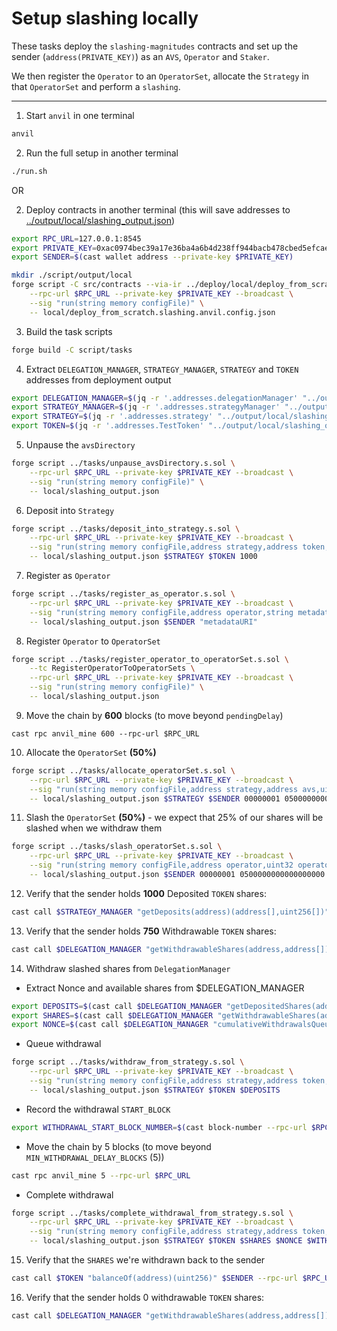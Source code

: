 # Setup slashing locally

These tasks deploy the `slashing-magnitudes` contracts and set up the sender (`address(PRIVATE_KEY)`) as an `AVS`, `Operator` and `Staker`. 

We then register the `Operator` to an `OperatorSet`, allocate the `Strategy` in that `OperatorSet` and perform a `slashing`.

---

1. Start `anvil` in one terminal
```sh
anvil
```

2. Run the full setup in another terminal
```sh
./run.sh
```

OR

2. Deploy contracts in another terminal (this will save addresses to [../output/local/slashing_output.json](../output/local/slashing_output.json))
```sh
export RPC_URL=127.0.0.1:8545
export PRIVATE_KEY=0xac0974bec39a17e36ba4a6b4d238ff944bacb478cbed5efcae784d7bf4f2ff80
export SENDER=$(cast wallet address --private-key $PRIVATE_KEY)

mkdir ./script/output/local
forge script -C src/contracts --via-ir ../deploy/local/deploy_from_scratch.slashing.s.sol \
    --rpc-url $RPC_URL --private-key $PRIVATE_KEY --broadcast \
    --sig "run(string memory configFile)" \
    -- local/deploy_from_scratch.slashing.anvil.config.json
```

3. Build the task scripts
```sh
forge build -C script/tasks
```

4. Extract `DELEGATION_MANAGER`, `STRATEGY_MANAGER`, `STRATEGY` and `TOKEN` addresses from deployment output
```sh
export DELEGATION_MANAGER=$(jq -r '.addresses.delegationManager' "../output/local/slashing_output.json")
export STRATEGY_MANAGER=$(jq -r '.addresses.strategyManager' "../output/local/slashing_output.json")
export STRATEGY=$(jq -r '.addresses.strategy' "../output/local/slashing_output.json")
export TOKEN=$(jq -r '.addresses.TestToken' "../output/local/slashing_output.json")
```

5. Unpause the `avsDirectory`
```sh
forge script ../tasks/unpause_avsDirectory.s.sol \
    --rpc-url $RPC_URL --private-key $PRIVATE_KEY --broadcast \
    --sig "run(string memory configFile)" \
    -- local/slashing_output.json
```

6. Deposit into `Strategy`
```sh
forge script ../tasks/deposit_into_strategy.s.sol \
    --rpc-url $RPC_URL --private-key $PRIVATE_KEY --broadcast \
    --sig "run(string memory configFile,address strategy,address token,uint256 amount)" \
    -- local/slashing_output.json $STRATEGY $TOKEN 1000
```

7. Register as `Operator`
```sh
forge script ../tasks/register_as_operator.s.sol \
    --rpc-url $RPC_URL --private-key $PRIVATE_KEY --broadcast \
    --sig "run(string memory configFile,address operator,string metadataURI)" \
    -- local/slashing_output.json $SENDER "metadataURI"
```

8. Register `Operator` to `OperatorSet`
```sh
forge script ../tasks/register_operator_to_operatorSet.s.sol \
    --tc RegisterOperatorToOperatorSets \
    --rpc-url $RPC_URL --private-key $PRIVATE_KEY --broadcast \
    --sig "run(string memory configFile)" \
    -- local/slashing_output.json
```

9. Move the chain by **600** blocks (to move beyond `pendingDelay`)
```
cast rpc anvil_mine 600 --rpc-url $RPC_URL
```

10. Allocate the `OperatorSet` **(50%)**
```sh
forge script ../tasks/allocate_operatorSet.s.sol \
    --rpc-url $RPC_URL --private-key $PRIVATE_KEY --broadcast \
    --sig "run(string memory configFile,address strategy,address avs,uint32 operatorSetId,uint64 magnitude)" \
    -- local/slashing_output.json $STRATEGY $SENDER 00000001 0500000000000000000
```

11. Slash the `OperatorSet` **(50%)** - we expect that 25% of our shares will be slashed when we withdraw them
```sh
forge script ../tasks/slash_operatorSet.s.sol \
    --rpc-url $RPC_URL --private-key $PRIVATE_KEY --broadcast \
    --sig "run(string memory configFile,address operator,uint32 operatorSetId,uint256 wadToSlash)" \
    -- local/slashing_output.json $SENDER 00000001 0500000000000000000
```

12. Verify that the sender holds **1000** Deposited `TOKEN` shares:
```sh
cast call $STRATEGY_MANAGER "getDeposits(address)(address[],uint256[])" $SENDER  --rpc-url $RPC_URL
```

13. Verify that the sender holds **750** Withdrawable `TOKEN` shares:
```sh
cast call $DELEGATION_MANAGER "getWithdrawableShares(address,address[])(uint256[])" $SENDER "[$STRATEGY]" --rpc-url $RPC_URL
```

14. Withdraw slashed shares from `DelegationManager`

- Extract Nonce and available shares from $DELEGATION_MANAGER
```sh
export DEPOSITS=$(cast call $DELEGATION_MANAGER "getDepositedShares(address)(address[],uint256[])" $SENDER "[$STRATEGY]" --rpc-url $RPC_URL | sed -n '2p' | tr -d '[]')
export SHARES=$(cast call $DELEGATION_MANAGER "getWithdrawableShares(address,address[])(uint256[],uint256[])" $SENDER "[$STRATEGY]" --rpc-url $RPC_URL | sed -n '1p' | tr -d '[]')
export NONCE=$(cast call $DELEGATION_MANAGER "cumulativeWithdrawalsQueued(address)(uint256)" $SENDER --rpc-url $RPC_URL)
```

- Queue withdrawal
```sh
forge script ../tasks/withdraw_from_strategy.s.sol \
    --rpc-url $RPC_URL --private-key $PRIVATE_KEY --broadcast \
    --sig "run(string memory configFile,address strategy,address token,uint256 amount)" \
    -- local/slashing_output.json $STRATEGY $TOKEN $DEPOSITS
```

- Record the withdrawal `START_BLOCK`
```sh
export WITHDRAWAL_START_BLOCK_NUMBER=$(cast block-number --rpc-url $RPC_URL)
```

- Move the chain by 5 blocks (to move beyond `MIN_WITHDRAWAL_DELAY_BLOCKS` (5))
```sh
cast rpc anvil_mine 5 --rpc-url $RPC_URL
```

- Complete withdrawal

```sh
forge script ../tasks/complete_withdrawal_from_strategy.s.sol \
    --rpc-url $RPC_URL --private-key $PRIVATE_KEY --broadcast \
    --sig "run(string memory configFile,address strategy,address token,uint256 amount,uint256 nonce,uint32 startBlock)" \
    -- local/slashing_output.json $STRATEGY $TOKEN $SHARES $NONCE $WITHDRAWAL_START_BLOCK_NUMBER
```

15. Verify that the `SHARES` we're withdrawn back to the sender
```sh
cast call $TOKEN "balanceOf(address)(uint256)" $SENDER --rpc-url $RPC_URL
```

16. Verify that the sender holds 0 withdrawable `TOKEN` shares:
```sh
cast call $DELEGATION_MANAGER "getWithdrawableShares(address,address[])(uint256[])" $SENDER "[$STRATEGY]" --rpc-url $RPC_URL
```
